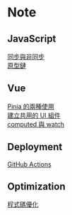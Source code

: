 # Note

## JavaScript

[同步與非同步](./javaScript/synchronous)
<br/>
[原型鏈](./javaScript/prototype)

## Vue

[Pinia 的兩種使用](./vue/pinia)
<br/>
[建立共用的 UI 組件](./vue/component)
<br/>
[computed 與 watch](./vue/computedAndWatch)

## Deployment

[GitHub Actions](./deployment/githubActions)

## Optimization

[程式碼優化](./optimization/code)
